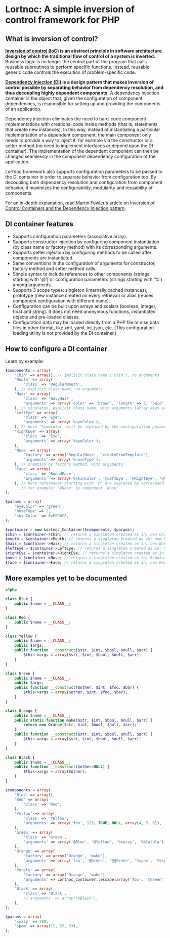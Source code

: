 Lortnoc: A simple inversion of control framework for PHP
========================================================

What is inversion of control?
-----------------------------

**[Inversion of control (IoC)][1] is an abstract principle in software architecture design by which the traditional flow of control of a system is inverted.** Business logic is no longer the central part of the program that calls reusable subroutines to perform specific functions. Instead, reusable generic code controls the execution of problem-specific code.

**[Dependency injection (DI)][2] is a design pattern that makes inversion of control possible by separating behavior from dependency resolution, and thus decoupling highly dependent components.** A dependency injection container is the object that, given the configuration of component dependencies, is responsible for setting up and providing the components of an application.

Dependency injection eliminates the need to hard-code component implementations with creational code inside methods (that is, statements that create new instances). In this way, instead of instantiating a particular implementation of a dependent component, the main component only needs to provide a way to inject it, for example via the constructor or a setter method (no need to implement interfaces or depend upon the DI container). The implementation of the dependent component can then be changed seamlessly in the component dependency configuration of the application.

_Lortnoc_ framework also supports configuration parameters to be passed to the DI container in order to separate behavior from configuration too. By decoupling both dependency resolution and configuration from component behavior, it maximizes the configurability, modularity and reusability of components.

For an in-depth explanation, read Martin Fowler's article on [Inversion of Control Containers and the Dependency Injection pattern][3].

[1]: http://en.wikipedia.org/wiki/Inversion_of_control
[2]: http://en.wikipedia.org/wiki/Dependency_injection
[3]: http://martinfowler.com/articles/injection.html

DI container features
---------------------

- Supports configuration parameters (associative array).
- Supports constructor injection by configuring component instantiation (by class name or factory method) with its corresponding arguments.
- Supports setter injection by configuring methods to be called after components are instantiated.
- Same conventions in the configuration of arguments for constructor, factory method and setter method calls.
- Simple syntax to include references to other components (strings starting with '@') or configuration parameters (strings starting with '%') among arguments.
- Supports 3 scope types: singleton (internally cached instances), prototype (new instance created on every retrieval) or alias (reuses component configuration with different name).
- Configuration can be built upon arrays and scalars (boolean, integer, float and string). It does not need anonymous functions, instantiated objects and pre-loaded classes.
- Configuration data may be loaded directly from a PHP file or else data files in other format, like xml, yaml, ini, json, etc. (This configuration loading utility is not provided by the DI container.)

How to configure a DI container
-------------------------------

Learn by example:

```php
$components = array(
	'Chin' => array(), // implicit class name ('Chin'), no arguments
	'Mouth' => array(
		'class' => 'RegularMouth',
	), // explicit class name, no arguments
	'Hair' => array(
		'class' => 'WavyHair',
		'arguments' => array('color' => 'brown', 'length' => 3, 'bald' => FALSE),
	), // singleton, explicit class name, with arguments (array keys are optional)
	'LeftEye' => array(
		'class' => 'Eye',
		'arguments' => array('%eyeColor'),
	), // here '%eyecolor' will be replaced by the configuration parameter named 'eyecolor'
	'RightEye' => array(
		'class' => 'Eye',
		'arguments' => array('%eyeColor'),
	),
	'Nose' => array(
		'factory' => array('RegularNose', 'createFromTemplate'),
		'arguments' => array('%noseType'),
	), // creation by factory method, with arguments
	'Face' => array(
		'class' => 'RoundFace',
		'arguments' => array('%skinColor', '@LeftEye', '@RightEye', '@Nose', '@Mouth', '@Chin'),
	), // here references starting with '@' are replaced by corresponding components;
	   // for example: '@Nose' by component 'Nose'
);

$params = array(
    'eyeColor' => 'green',
    'noseType' => 2,
    'skinColor' => 0xEFD0CF,
);

$container = new Lortnoc_Container($components, $params);
$chin = $container->Chin; // returns a singleton created as in: new Chin();
$mouth = $container->Mouth; // returns a singleton created as in: new RegularMouth();
$hair = $container->Hair; // returns a singleton created as in: new WavyHair('brown', 3, FALSE);
$leftEye = $container->LeftEye; // returns a singleton created as in: new Eye('green');
$rightEye = $container->RightEye; // returns a singleton created as in: new Eye('green');
$nose = $container->Nose; // returns a singleton created as in: RegularNose::createFromTemplate(2);
$face = $container->Face; // returns a singleton created as in: new RoundFace(0xEFD0CF, $container->LeftEye, $container->RightEye, $container->Nose, $container->Mouth, $container->Chin);
```

More examples yet to be documented
----------------------------------

```php
<?php

class Blue {
	public $name = __CLASS__;
}

class Red {
	public $name = __CLASS__;
}

class Yellow {
	public $name = __CLASS__;
	public $args;
	public function __construct($str, $int, $bool, $null, $arr) {
		$this->args = array($str, $int, $bool, $null, $arr);
	}
}

class Green {
	public $name = __CLASS__;
	public $args;
	public function __construct($other, $int, $foo, $bar) {
		$this->args = array($other, $int, $foo, $bar);
	}
}

class Orange {
	public $name = __CLASS__;
	public static function make($str, $int, $bool, $null, $arr) {
		return new Orange($str, $int, $bool, $null, $arr);
	}
	public function __construct($str, $int, $bool, $null, $arr) {
		$this->args = array($str, $int, $bool, $null, $arr);
	}
}

class Black {
	public $name = __CLASS__;
	public function __construct($other=NULL) {
		$this->args = array($other);
	}
}

$components = array(
	'Blue' => array(),
	'Red' => array(
		'class' => 'Red',
	),
	'Yellow' => array(
		'class' => 'Yellow',
		'arguments' => array('foo', 123, TRUE, NULL, array(4, 5, 6)),
	),
	'Green' => array(
		'class' => 'Green',
		'arguments' => array('@Blue', '@Yellow', '%xyzzy', '%%lalala'),
	),
	'Orange' => array(
		'factory' => array('Orange', 'make'),
		'arguments' => array('foo', '@Green', '@@Green', '%spam', '%%spam'),
	),
	'Purple' => array(
		'factory' => array('Orange', 'make'),
		'arguments' => Lortnoc_Container::escape(array('foo', '@Green', '@@Green', '%spam', '%%spam')),
	),
	'Black' => array(
		'class' => 'Black',
		//'arguments' => array('@Black'),
	),
);

$params = array(
	'xyzzy' => 789,
	'spam' => array(11, 22, 33),
);
```

